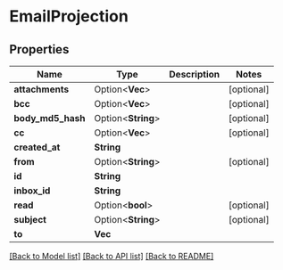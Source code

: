 # EmailProjection

## Properties

Name | Type | Description | Notes
------------ | ------------- | ------------- | -------------
**attachments** | Option<**Vec<String>**> |  | [optional]
**bcc** | Option<**Vec<String>**> |  | [optional]
**body_md5_hash** | Option<**String**> |  | [optional]
**cc** | Option<**Vec<String>**> |  | [optional]
**created_at** | **String** |  | 
**from** | Option<**String**> |  | [optional]
**id** | **String** |  | 
**inbox_id** | **String** |  | 
**read** | Option<**bool**> |  | [optional]
**subject** | Option<**String**> |  | [optional]
**to** | **Vec<String>** |  | 

[[Back to Model list]](../README.md#documentation-for-models) [[Back to API list]](../README.md#documentation-for-api-endpoints) [[Back to README]](../README.md)


